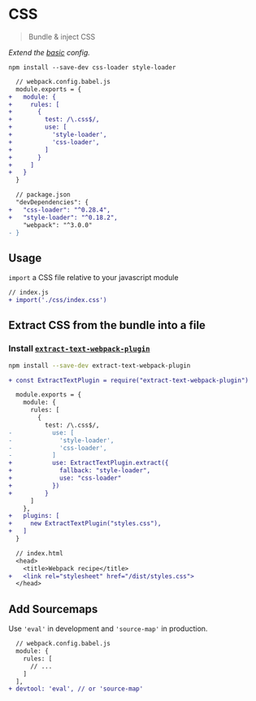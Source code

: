 # CSS
> Bundle & inject CSS

*Extend the [basic](https://github.com/mrmartineau/webpack-recipes/blob/master/basic/webpack.config.babel.js) config.*

```
npm install --save-dev css-loader style-loader
```

```diff
  // webpack.config.babel.js
  module.exports = {
+   module: {
+     rules: [
+       {
+         test: /\.css$/,
+         use: [
+           'style-loader',
+           'css-loader',
+         ]
+       }
+     ]
+   }
  }

  // package.json
  "devDependencies": {
+   "css-loader": "^0.28.4",
+   "style-loader": "^0.18.2",
    "webpack": "^3.0.0"
- }
```

## Usage
`import` a CSS file relative to your javascript module

```diff
// index.js
+ import('./css/index.css')
```

## Extract CSS from the bundle into a file

### Install [`extract-text-webpack-plugin`](https://github.com/webpack-contrib/extract-text-webpack-plugin)

```sh
npm install --save-dev extract-text-webpack-plugin
```

```diff
+ const ExtractTextPlugin = require("extract-text-webpack-plugin")

  module.exports = {
    module: {
      rules: [
        {
          test: /\.css$/,
-           use: [
-             'style-loader',
-             'css-loader',
-           ]
+           use: ExtractTextPlugin.extract({
+             fallback: "style-loader",
+             use: "css-loader"
+           })
+         }
      ]
    },
+   plugins: [
+     new ExtractTextPlugin("styles.css"),
+   ]
  }

  // index.html
  <head>
    <title>Webpack recipe</title>
+   <link rel="stylesheet" href="/dist/styles.css">
  </head>
```

## Add Sourcemaps
Use `'eval'` in development and `'source-map'` in production.

```diff
  // webpack.config.babel.js
  module: {
    rules: [
      // ...
    ]
  ],
+ devtool: 'eval', // or 'source-map'
```

